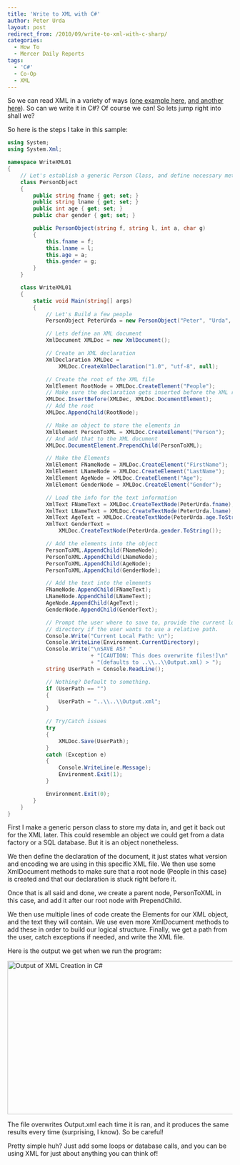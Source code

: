 ```yaml
---
title: 'Write to XML with C#'
author: Peter Urda
layout: post
redirect_from: /2010/09/write-to-xml-with-c-sharp/
categories:
  - How To
  - Mercer Daily Reports
tags:
  - 'C#'
  - Co-Op
  - XML
---
```

So we can read XML in a variety of ways ([one example here][1], [and another here][2]). So can we write it in C#? Of course we can! So lets jump right into shall we?

So here is the steps I take in this sample:

```csharp
using System;
using System.Xml;

namespace WriteXML01
{
    // Let's establish a generic Person Class, and define necessary methods
    class PersonObject
    {
        public string fname { get; set; }
        public string lname { get; set; }
        public int age { get; set; }
        public char gender { get; set; }

        public PersonObject(string f, string l, int a, char g)
        {
            this.fname = f;
            this.lname = l;
            this.age = a;
            this.gender = g;
        }
    }

    class WriteXML01
    {
        static void Main(string[] args)
        {
            // Let's Build a few people
            PersonObject PeterUrda = new PersonObject("Peter", "Urda", 21, 'M');

            // Lets define an XML document
            XmlDocument XMLDoc = new XmlDocument();

            // Create an XML declaration
            XmlDeclaration XMLDec =
                XMLDoc.CreateXmlDeclaration("1.0", "utf-8", null);

            // Create the root of the XML file
            XmlElement RootNode = XMLDoc.CreateElement("People");
            // Make sure the declaration gets inserted before the XML root
            XMLDoc.InsertBefore(XMLDec, XMLDoc.DocumentElement);
            // Add the root
            XMLDoc.AppendChild(RootNode);

            // Make an object to store the elements in
            XmlElement PersonToXML = XMLDoc.CreateElement("Person");
            // And add that to the XML document
            XMLDoc.DocumentElement.PrependChild(PersonToXML);

            // Make the Elements
            XmlElement FNameNode = XMLDoc.CreateElement("FirstName");
            XmlElement LNameNode = XMLDoc.CreateElement("LastName");
            XmlElement AgeNode = XMLDoc.CreateElement("Age");
            XmlElement GenderNode = XMLDoc.CreateElement("Gender");

            // Load the info for the text information
            XmlText FNameText = XMLDoc.CreateTextNode(PeterUrda.fname);
            XmlText LNameText = XMLDoc.CreateTextNode(PeterUrda.lname);
            XmlText AgeText = XMLDoc.CreateTextNode(PeterUrda.age.ToString());
            XmlText GenderText =
                XMLDoc.CreateTextNode(PeterUrda.gender.ToString());

            // Add the elements into the object
            PersonToXML.AppendChild(FNameNode);
            PersonToXML.AppendChild(LNameNode);
            PersonToXML.AppendChild(AgeNode);
            PersonToXML.AppendChild(GenderNode);

            // Add the text into the elmemnts
            FNameNode.AppendChild(FNameText);
            LNameNode.AppendChild(LNameText);
            AgeNode.AppendChild(AgeText);
            GenderNode.AppendChild(GenderText);

            // Prompt the user where to save to, provide the current local
            // directory if the user wants to use a relative path.
            Console.Write("Current Local Path: \n");
            Console.WriteLine(Environment.CurrentDirectory);
            Console.Write("\nSAVE AS? "
                          + "[CAUTION: This does overwrite files!]\n"
                          + "(defaults to ..\\..\\Output.xml) > ");
            string UserPath = Console.ReadLine();

            // Nothing? Default to something.
            if (UserPath == "")
            {
                UserPath = "..\\..\\Output.xml";
            }

            // Try/Catch issues
            try
            {
                XMLDoc.Save(UserPath);
            }
            catch (Exception e)
            {
                Console.WriteLine(e.Message);
                Environment.Exit(1);
            }

            Environment.Exit(0);
        }
    }
}
```

First I make a generic person class to store my data in, and get it back out for the XML later. This could resemble an object we could get from a data factory or a SQL database. But it is an object nonetheless.

We then define the declaration of the document, it just states what version and encoding we are using in this specific XML file. We then use some XmlDocument methods to make sure that a root node (People in this case) is created and that our declaration is stuck right before it.

Once that is all said and done, we create a parent node, PersonToXML in this case, and add it after our root node with PrependChild.

We then use multiple lines of code create the Elements for our XML object, and the text they will contain. We use even more XmlDocument methods to add these in order to build our logical structure. Finally, we get a path from the user, catch exceptions if needed, and write the XML file.

Here is the output we get when we run the program:

<img src="http://www.peter-urda.com/wp/wp-content/uploads/2010/09/RunningProgram.png" alt="Output of XML Creation in C#" title="Output of XML Creation in C#" width="679" height="344" class="aligncenter size-full wp-image-642" />

The file overwrites Output.xml each time it is ran, and it produces the same results every time (surprising, I know). So be careful!

Pretty simple huh? Just add some loops or database calls, and you can be using XML for just about anything you can think of!

 [1]: http://www.peter-urda.com/2010/08/extracting-information-from-xml-with-csharp
 [2]: http://www.peter-urda.com/2010/08/using-linq-to-extract-information-from-xml-in-csharp
